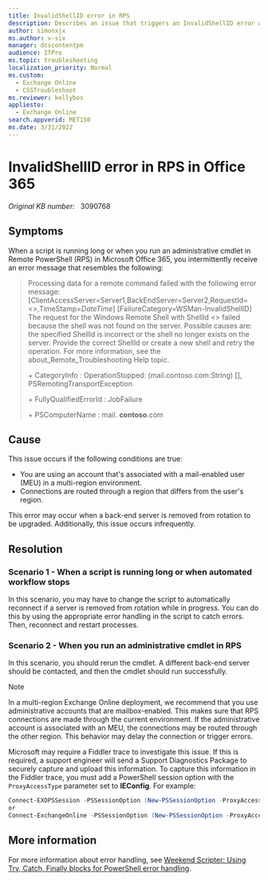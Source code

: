 ```yaml
---
title: InvalidShellID error in RPS
description: Describes an issue that triggers an InvalidShellID error when a script is running long or when you run an administrative cmdlet in Remote PowerShell (RPS) in Office 365. Provides a resolution.
author: simonxjx
ms.author: v-six
manager: dcscontentpm
audience: ITPro
ms.topic: troubleshooting
localization_priority: Normal
ms.custom: 
  - Exchange Online
  - CSSTroubleshoot
ms.reviewer: kellybos
appliesto: 
  - Exchange Online
search.appverid: MET150
ms.date: 3/31/2022
---
```

# InvalidShellID error in RPS in Office 365

_Original KB number:_ &nbsp; 3090768

## Symptoms

When a script is running long or when you run an administrative cmdlet in Remote PowerShell (RPS) in Microsoft Office 365, you intermittently receive an error message that resembles the following:

> Processing data for a remote command failed with the following error message:  
[ClientAccessServer=Server1,BackEndServer=Server2,RequestId=<>,TimeStamp=*DateTime*] [FailureCategory=WSMan-InvalidShellID] The request for the Windows Remote Shell with ShellId <> failed because the shell was not found on the server. Possible causes are: the specified ShellId is incorrect or the shell no longer exists on the server. Provide the correct ShellId or create a new shell and retry the operation. For more information, see the about_Remote_Troubleshooting Help topic.
>
> \+ CategoryInfo : OperationStopped: (mail.contoso.com:String) [], PSRemotingTransportException
>
> \+ FullyQualifiedErrorId : JobFailure
>
> \+ PSComputerName : mail. **contoso**.com

## Cause

This issue occurs if the following conditions are true:

- You are using an account that's associated with a mail-enabled user (MEU) in a multi-region environment.
- Connections are routed through a region that differs from the user's region.

This error may occur when a back-end server is removed from rotation to be upgraded. Additionally, this issue occurs infrequently.

## Resolution

### Scenario 1 - When a script is running long or when automated workflow stops

In this scenario, you may have to change the script to automatically reconnect if a server is removed from rotation while in progress. You can do this by using the appropriate error handling in the script to catch errors. Then, reconnect and restart processes.

### Scenario 2 - When you run an administrative cmdlet in RPS

In this scenario, you should rerun the cmdlet. A different back-end server should be contacted, and then the cmdlet should run successfully.

> [!NOTE]
> In a multi-region Exchange Online deployment, we recommend that you use administrative accounts that are mailbox-enabled. This makes sure that RPS connections are made through the current environment. If the administrative account is associated with an MEU, the connections may be routed through the other region. This behavior may delay the connection or trigger errors.

Microsoft may require a Fiddler trace to investigate this issue. If this is required, a support engineer will send a Support Diagnostics Package to securely capture and upload this information. To capture this information in the Fiddler trace, you must add a PowerShell session option with the `ProxyAccessType` parameter set to **IEConfig**. For example:

```powershell
Connect-EXOPSSession -PSSessionOption (New-PSSessionOption -ProxyAccessType IEConfig)
or
Connect-ExchangeOnline -PSSessionOption (New-PSSessionOption -ProxyAccessType IEConfig)
```

## More information

For more information about error handling, see [Weekend Scripter: Using Try, Catch, Finally blocks for PowerShell error handling](https://devblogs.microsoft.com/scripting/weekend-scripter-using-try-catch-finally-blocks-for-powershell-error-handling/).
